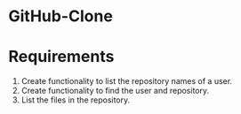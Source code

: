 # GitHub-Clone
# Requirements
1. Create functionality to list the repository names of a user.
2. Create functionality to find the user and repository.
3. List the files in the repository.
